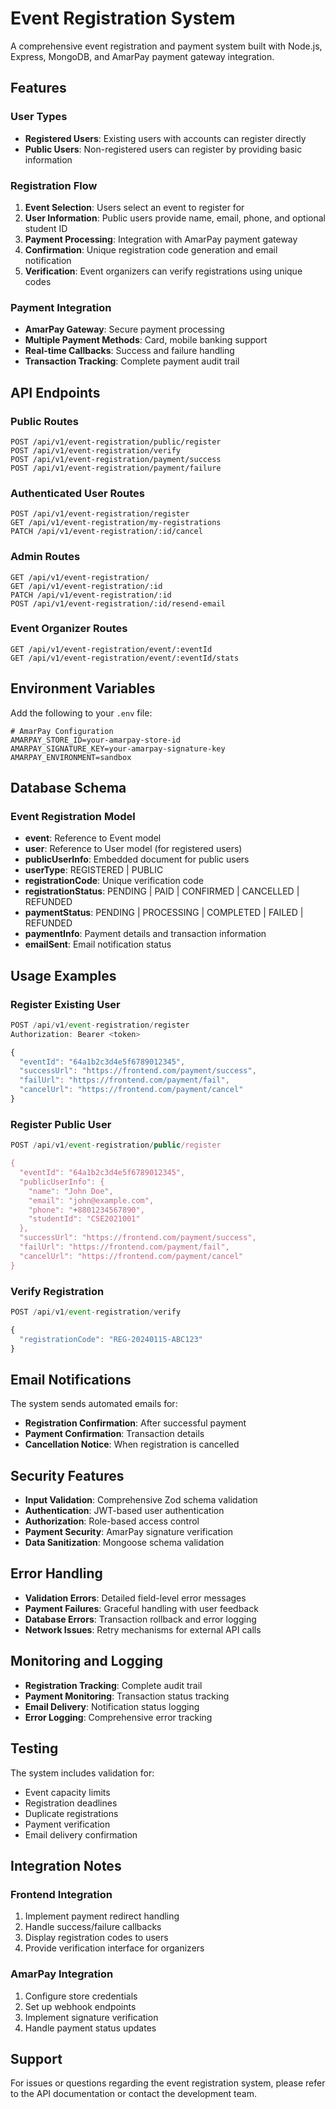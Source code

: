 # Event Registration System

A comprehensive event registration and payment system built with Node.js, Express, MongoDB, and AmarPay payment gateway integration.

## Features

### User Types
- **Registered Users**: Existing users with accounts can register directly
- **Public Users**: Non-registered users can register by providing basic information

### Registration Flow
1. **Event Selection**: Users select an event to register for
2. **User Information**: Public users provide name, email, phone, and optional student ID
3. **Payment Processing**: Integration with AmarPay payment gateway
4. **Confirmation**: Unique registration code generation and email notification
5. **Verification**: Event organizers can verify registrations using unique codes

### Payment Integration
- **AmarPay Gateway**: Secure payment processing
- **Multiple Payment Methods**: Card, mobile banking support
- **Real-time Callbacks**: Success and failure handling
- **Transaction Tracking**: Complete payment audit trail

## API Endpoints

### Public Routes
```
POST /api/v1/event-registration/public/register
POST /api/v1/event-registration/verify
POST /api/v1/event-registration/payment/success
POST /api/v1/event-registration/payment/failure
```

### Authenticated User Routes
```
POST /api/v1/event-registration/register
GET /api/v1/event-registration/my-registrations
PATCH /api/v1/event-registration/:id/cancel
```

### Admin Routes
```
GET /api/v1/event-registration/
GET /api/v1/event-registration/:id
PATCH /api/v1/event-registration/:id
POST /api/v1/event-registration/:id/resend-email
```

### Event Organizer Routes
```
GET /api/v1/event-registration/event/:eventId
GET /api/v1/event-registration/event/:eventId/stats
```

## Environment Variables

Add the following to your `.env` file:

```env
# AmarPay Configuration
AMARPAY_STORE_ID=your-amarpay-store-id
AMARPAY_SIGNATURE_KEY=your-amarpay-signature-key
AMARPAY_ENVIRONMENT=sandbox
```

## Database Schema

### Event Registration Model
- **event**: Reference to Event model
- **user**: Reference to User model (for registered users)
- **publicUserInfo**: Embedded document for public users
- **userType**: REGISTERED | PUBLIC
- **registrationCode**: Unique verification code
- **registrationStatus**: PENDING | PAID | CONFIRMED | CANCELLED | REFUNDED
- **paymentStatus**: PENDING | PROCESSING | COMPLETED | FAILED | REFUNDED
- **paymentInfo**: Payment details and transaction information
- **emailSent**: Email notification status

## Usage Examples

### Register Existing User
```javascript
POST /api/v1/event-registration/register
Authorization: Bearer <token>

{
  "eventId": "64a1b2c3d4e5f6789012345",
  "successUrl": "https://frontend.com/payment/success",
  "failUrl": "https://frontend.com/payment/fail",
  "cancelUrl": "https://frontend.com/payment/cancel"
}
```

### Register Public User
```javascript
POST /api/v1/event-registration/public/register

{
  "eventId": "64a1b2c3d4e5f6789012345",
  "publicUserInfo": {
    "name": "John Doe",
    "email": "john@example.com",
    "phone": "+8801234567890",
    "studentId": "CSE2021001"
  },
  "successUrl": "https://frontend.com/payment/success",
  "failUrl": "https://frontend.com/payment/fail",
  "cancelUrl": "https://frontend.com/payment/cancel"
}
```

### Verify Registration
```javascript
POST /api/v1/event-registration/verify

{
  "registrationCode": "REG-20240115-ABC123"
}
```

## Email Notifications

The system sends automated emails for:
- **Registration Confirmation**: After successful payment
- **Payment Confirmation**: Transaction details
- **Cancellation Notice**: When registration is cancelled

## Security Features

- **Input Validation**: Comprehensive Zod schema validation
- **Authentication**: JWT-based user authentication
- **Authorization**: Role-based access control
- **Payment Security**: AmarPay signature verification
- **Data Sanitization**: Mongoose schema validation

## Error Handling

- **Validation Errors**: Detailed field-level error messages
- **Payment Failures**: Graceful handling with user feedback
- **Database Errors**: Transaction rollback and error logging
- **Network Issues**: Retry mechanisms for external API calls

## Monitoring and Logging

- **Registration Tracking**: Complete audit trail
- **Payment Monitoring**: Transaction status tracking
- **Email Delivery**: Notification status logging
- **Error Logging**: Comprehensive error tracking

## Testing

The system includes validation for:
- Event capacity limits
- Registration deadlines
- Duplicate registrations
- Payment verification
- Email delivery confirmation

## Integration Notes

### Frontend Integration
1. Implement payment redirect handling
2. Handle success/failure callbacks
3. Display registration codes to users
4. Provide verification interface for organizers

### AmarPay Integration
1. Configure store credentials
2. Set up webhook endpoints
3. Implement signature verification
4. Handle payment status updates

## Support

For issues or questions regarding the event registration system, please refer to the API documentation or contact the development team.